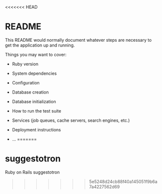 <<<<<<< HEAD
# README

This README would normally document whatever steps are necessary to get the
application up and running.

Things you may want to cover:

* Ruby version

* System dependencies

* Configuration

* Database creation

* Database initialization

* How to run the test suite

* Services (job queues, cache servers, search engines, etc.)

* Deployment instructions

* ...
=======
# suggestotron
Ruby on Rails suggestotron
>>>>>>> 5e5248d24cb88f40a145051f9b6a7a4227562d69

